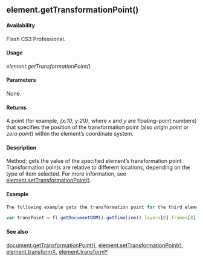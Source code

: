 ## element.getTransformationPoint()

#### Availability

Flash CS3 Professional.

#### Usage

*element.getTransformationPoint()*

#### Parameters

None.

#### Returns

A point (for example, *{x:10, y:20}*, where *x* and *y* are floating-point numbers) that specifies the position of the transformation point (also *origin point* or *zero point*) within the element’s coordinate system.

#### Description

Method; gets the value of the specified element’s transformation point.
Transformation points are relative to different locations, depending on the type of item selected. For more information, see [element.setTransformationPoint()](../Element_object/elemen19.md).

#### Example

```javascript
The following example gets the transformation point for the third element in the ninth frame on the first layer in the document. The transPoint.x property gives the x coordinate of the transformation point. The transPoint.y property gives the y coordinate of the transformation point.

var transPoint = fl.getDocumentDOM().getTimeline().layers[0].frames[8].elements[2].getTransformationPoint();

```
#### See also

[document.getTransformationPoint()](../Document_object/docume89.md), [element.setTransformationPoint()](../Element_object/elemen19.md), [element.transformX](../Element_object/elemen23.md), [element.transformY](../Element_object/elemen24.md)
